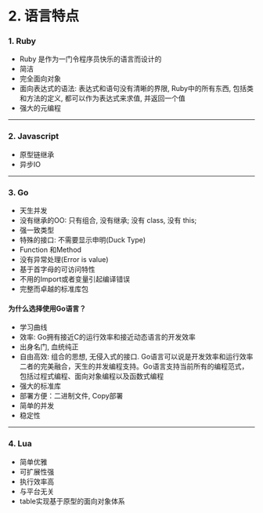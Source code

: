 # 2. 语言特点

### 1. Ruby

* Ruby 是作为一门令程序员快乐的语言而设计的
* 简洁
* 完全面向对象
* 面向表达式的语法: 表达式和语句没有清晰的界限, Ruby中的所有东西, 包括类和方法的定义, 都可以作为表达式来求值, 并返回一个值
* 强大的元编程


---

### 2. Javascript

* 原型链继承
* 异步IO

---

### 3. Go

* 天生并发
* 没有继承的OO: 只有组合, 没有继承; 没有 class, 没有 this;
* 强一致类型
* 特殊的接口: 不需要显示申明(Duck Type)
* Function 和Method
* 没有异常处理(Error is value)
* 基于首字母的可访问特性
* 不用的Import或者变量引起编译错误
* 完整而卓越的标准库包

#### 为什么选择使用Go语言？

* 学习曲线
* 效率: Go拥有接近C的运行效率和接近动态语言的开发效率
* 出身名门, 血统纯正
* 自由高效: 组合的思想, 无侵入式的接口. Go语言可以说是开发效率和运行效率二者的完美融合，天生的并发编程支持。Go语言支持当前所有的编程范式，包括过程式编程、面向对象编程以及函数式编程
* 强大的标准库
* 部署方便：二进制文件, Copy部署
* 简单的并发
* 稳定性

---

### 4. Lua

* 简单优雅
* 可扩展性强
* 执行效率高
* 与平台无关
* table实现基于原型的面向对象体系
